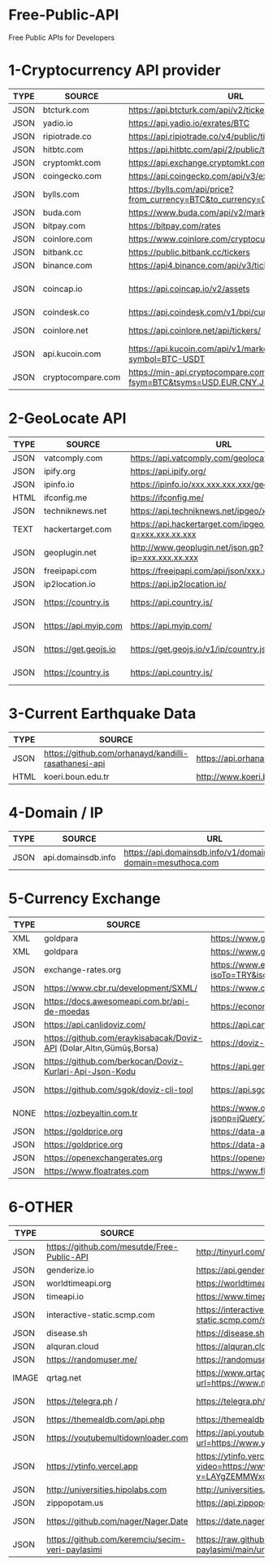 # Free-Public-API
Free Public APIs for Developers


# 1-Cryptocurrency API provider

  | TYPE | SOURCE | URL | COMMENT | 
|------------------------------|------------|----------------|----------------|
JSON | btcturk.com | https://api.btcturk.com/api/v2/ticker | btcturk.com
JSON | yadio.io | https://api.yadio.io/exrates/BTC | yadio.io
JSON | ripiotrade.co | https://api.ripiotrade.co/v4/public/tickers | ripiotrade.co
JSON | hitbtc.com | https://api.hitbtc.com/api/2/public/ticker | hitbtc.com
JSON | cryptomkt.com| https://api.exchange.cryptomkt.com/api/3/public/ticker/ | cryptomkt.com
JSON | coingecko.com| https://api.coingecko.com/api/v3/exchanges/list | coingecko.com
JSON | bylls.com| https://bylls.com/api/price?from_currency=BTC&to_currency=CAD | bylls.com
JSON | buda.com| https://www.buda.com/api/v2/markets/btc-clp/ticker| buda.com
JSON | bitpay.com | https://bitpay.com/rates | bitpay.com
JSON | coinlore.com | https://www.coinlore.com/cryptocurrency-data-api | coinlore.com
JSON | bitbank.cc | https://public.bitbank.cc/tickers | bitbank.cc
JSON | binance.com | https://api4.binance.com/api/v3/ticker/24hr | 24 hr crypto data	
JSON | coincap.io | https://api.coincap.io/v2/assets | Real time cryptocurrency prices
JSON | coindesk.co | https://api.coindesk.com/v1/bpi/currentprice.json | Bitcoin price index
JSON | coinlore.net | https://api.coinlore.net/api/tickers/ | Cryptocurrency market data
JSON | api.kucoin.com | https://api.kucoin.com/api/v1/market/stats?symbol=BTC-USDT | Crypto data	
JSON | cryptocompare.com | https://min-api.cryptocompare.com/data/price?fsym=BTC&tsyms=USD,EUR,CNY,JPY,TRY | cryptocompare.com

# 2-GeoLocate API

  | TYPE | SOURCE | URL | COMMENT | 
|------------------------------|------------|----------------|----------------|
JSON | vatcomply.com| https://api.vatcomply.com/geolocate | vatcomply.com
JSON | ipify.org | https://api.ipify.org/ |  Just IP
JSON | ipinfo.io | https://ipinfo.io/xxx.xxx.xxx.xxx/geo | ipinfo.io
HTML | ifconfig.me | https://ifconfig.me/ | ifconfig.me
JSON | techniknews.net | https://api.techniknews.net/ipgeo/xxx.xx.xxx.xxx | techniknews.net
TEXT | hackertarget.com | https://api.hackertarget.com/ipgeo/?q=xxx.xxx.xx.xxx | hackertarget.com
JSON | geoplugin.net | http://www.geoplugin.net/json.gp?ip=xxx.xxx.xx.xxx | geoplugin.net
JSON | freeipapi.com | https://freeipapi.com/api/json/xxx.xxx.xx.xxx | freeipapi.com
JSON | ip2location.io | https://api.ip2location.io/ | ip2location
JSON | https://country.is | https://api.country.is/ | Just IP and Country Code
JSON | https://api.myip.com | https://api.myip.com/ | Just IP and Country Code
JSON | https://get.geojs.io | https://get.geojs.io/v1/ip/country.json | Just IP and Country Code
JSON | https://country.is | https://api.country.is/ | Just IP and Country Code


# 3-Current Earthquake Data

  | TYPE | SOURCE | URL | COMMENT | 
|------------------------------|------------|----------------|----------------|
JSON | https://github.com/orhanayd/kandilli-rasathanesi-api| https://api.orhanaydogdu.com.tr/deprem/ | Turkey
HTML | koeri.boun.edu.tr | http://www.koeri.boun.edu.tr/scripts/lst9.asp |  Turkey



# 4-Domain / IP

  | TYPE | SOURCE | URL | COMMENT | 
|------------------------------|------------|----------------|----------------|
JSON | api.domainsdb.info |  https://api.domainsdb.info/v1/domains/search?domain=mesuthoca.com | api.domainsdb.info


# 5-Currency Exchange 

  | TYPE | SOURCE | URL | COMMENT | 
|------------------------------|------------|----------------|----------------|
XML | goldpara |  https://www.goldpara.com/xml/PiyasaKod26.xml | goldpara.com
XML | goldpara |  https://www.goldpara.com/xml/PiyasaKod3.xml | goldpara.com
JSON | exchange-rates.org |  https://www.exchange-rates.org/api/v2/rates/lookup?isoTo=TRY&isoFrom=USD&amount=1&pageCode=Home | exchange-rates.org
JSON | https://www.cbr.ru/development/SXML/ |  https://www.cbr.ru/scripts/XML_daily.asp?date_req=01/01/2024| cbr.ru
JSON | https://docs.awesomeapi.com.br/api-de-moedas |  https://economia.awesomeapi.com.br/json/last/USD-TRY | economia.awesomeapi.com.br
JSON | https://api.canlidoviz.com/ |  https://api.canlidoviz.com/items/current?marketId=0&code=USD&code=TRY | canlidoviz.com
JSON | https://github.com/eraykisabacak/Doviz-API (Dolar,Altın,Gümüş,Borsa) |  https://doviz-api.onrender.com/api-docs | https://currency-and-crypto.vercel.app/ 
JSON | https://github.com/berkocan/Doviz-Kurlari-Api-Json-Kodu |  https://api.genelpara.com/embed/para-birimleri.json | https://genelpara.com
JSON | https://github.com/sgok/doviz-cli-tool |  https://api.sgok.dev/doviz/api.json | Dolar , Euro , Gram Altın , Bitcoin
NONE | https://ozbeyaltin.com.tr |  https://www.ozbeyaltin.com.tr/number.php?jsonp=jQuery18305598608013809918_1661784169400&_=1661784181782 | Dolar , Euro , Gram Altın 
JSON | https://goldprice.org |  https://data-asg.goldprice.org/dbXRates/TRY | Altın Ons TL Fiyatı
JSON | https://goldprice.org |  https://data-asg.goldprice.org/dbXRates/USD | Altın Ons USD Fiyatı
JSON | https://openexchangerates.org |  https://openexchangerates.org/api/currencies.json | ülke para kodları
JSON | https://www.floatrates.com|  https://www.floatrates.com/daily/usd.json | para birim çevirileri

# 6-OTHER

  | TYPE | SOURCE | URL | COMMENT | 
|------------------------------|------------|----------------|----------------|
JSON | https://github.com/mesutde/Free-Public-API| http://tinyurl.com/wmd42y8p |  All Countries JSON
JSON | genderize.io |  https://api.genderize.io/?name=eren | Name Gender Detect
JSON | worldtimeapi.org |  https://worldtimeapi.org/api/timezone/Europe/Istanbul | current local time
JSON | timeapi.io | https://www.timeapi.io/swagger/index.html | current local time
JSON | interactive-static.scmp.com | https://interactive-static.scmp.com/sheet/wuhan/viruscases.json | Coronavirus
JSON | disease.sh | https://disease.sh/docs/#/ | Coronavirus
JSON | alquran.cloud |  https://alquran.cloud/api | Quran API
JSON | https://randomuser.me/ |  https://randomuser.me/api | Random User
IMAGE | qrtag.net |  https://www.qrtag.net/api/qr_12.svg?url=https://www.mesuthoca.com | Url to QR code
JSON | https://telegra.ph / | https://telegra.ph/api | Free Telegram Note Share Api
JSON | https://themealdb.com/api.php | https://themealdb.com/api.php | Free Recipe API
JSON | https://youtubemultidownloader.com | https://api.youtubemultidownloader.com/video?url=https://www.youtube.com/watch?v=LAYgZEMMWxo | Youtube Downloader
JSON | https://ytinfo.vercel.app| https://ytinfo.vercel.app/get?video=https://www.youtube.com/watch?v=LAYgZEMMWxo&list=RDLAYgZEMMWxo&start_radio=1 | Youtube Downloader
JSON | http://universities.hipolabs.com | http://universities.hipolabs.com/search?country=turkey | Univercity List
JSON | zippopotam.us |  https://api.zippopotam.us/tr/34764 | Zip Code Detail
JSON | https://github.com/nager/Nager.Date |  https://date.nager.at/api/v3/PublicHolidays/2024/TR | https://date.nager.at/ Holiday Day Api 
JSON | https://github.com/keremciu/secim-veri-paylasimi |  https://raw.githubusercontent.com/keremciu/secim-veri-paylasimi/main/unique_school_list.json | Türkiye ilk ve Orta Öğretim Okulları
